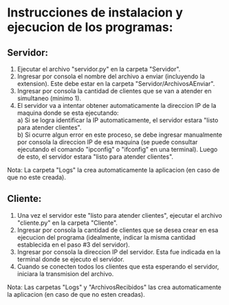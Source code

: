 # Instrucciones de instalacion y ejecucion de los programas:

## Servidor:

1. Ejecutar el archivo "servidor.py" en la carpeta "Servidor".
2. Ingresar por consola el nombre del archivo a enviar (incluyendo la extension). Este debe estar en la carpeta "Servidor/ArchivosAEnviar".
3. Ingresar por consola la cantidad de clientes que se van a atender en simultaneo (minimo 1).
4. El servidor va a intentar obtener automaticamente la direccion IP de la maquina donde se esta ejecutando:  
     a) Si se logra identificar la IP automaticamente, el servidor estara "listo para atender clientes".  
     b) Si ocurre algun error en este proceso, se debe ingresar manualmente por consola la direccion IP de esa maquina (se puede consultar ejecutando el comando "ipconfig" o "ifconfig" en una terminal). Luego de esto, el servidor estara "listo para atender clientes".

Nota: La carpeta "Logs" la crea automaticamente la aplicacion (en caso de que no este creada).


## Cliente:

1. Una vez el servidor este "listo para atender clientes", ejecutar el archivo "cliente.py" en la carpeta "Cliente".
2. Ingresar por consola la cantidad de clientes que se desea crear en esa ejecucion del programa (idealmente, indicar la misma cantidad establecida en el paso #3 del servidor).
3. Ingresar por consola la direccion IP del servidor. Esta fue indicada en la terminal donde se ejecuto el servidor.
4. Cuando se conecten todos los clientes que esta esperando el servidor, iniciara la transmision del archivo.

Nota: Las carpetas "Logs" y "ArchivosRecibidos" las crea automaticamente la aplicacion (en caso de que no esten creadas).

